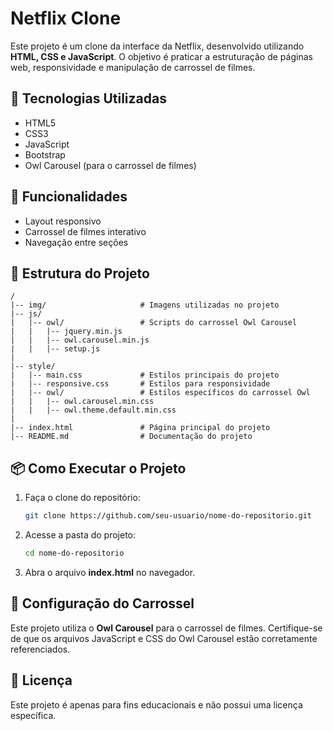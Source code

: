 # Netflix Clone

Este projeto é um clone da interface da Netflix, desenvolvido utilizando **HTML, CSS e JavaScript**. O objetivo é praticar a estruturação de páginas web, responsividade e manipulação de carrossel de filmes.

## 📌 Tecnologias Utilizadas
- HTML5
- CSS3
- JavaScript
- Bootstrap
- Owl Carousel (para o carrossel de filmes)

## 🚀 Funcionalidades
- Layout responsivo
- Carrossel de filmes interativo
- Navegação entre seções

## 📂 Estrutura do Projeto
```
/
|-- img/                     # Imagens utilizadas no projeto
|-- js/
|   |-- owl/                 # Scripts do carrossel Owl Carousel
|   |   |-- jquery.min.js
|   |   |-- owl.carousel.min.js
|   |   |-- setup.js
|
|-- style/
|   |-- main.css             # Estilos principais do projeto
|   |-- responsive.css       # Estilos para responsividade
|   |-- owl/                 # Estilos específicos do carrossel Owl
|   |   |-- owl.carousel.min.css
|   |   |-- owl.theme.default.min.css
|
|-- index.html               # Página principal do projeto
|-- README.md                # Documentação do projeto
```

## 📦 Como Executar o Projeto
1. Faça o clone do repositório:
   ```sh
   git clone https://github.com/seu-usuario/nome-do-repositorio.git
   ```
2. Acesse a pasta do projeto:
   ```sh
   cd nome-do-repositorio
   ```
3. Abra o arquivo **index.html** no navegador.

## 🔧 Configuração do Carrossel
Este projeto utiliza o **Owl Carousel** para o carrossel de filmes. Certifique-se de que os arquivos JavaScript e CSS do Owl Carousel estão corretamente referenciados.

## 📜 Licença
Este projeto é apenas para fins educacionais e não possui uma licença específica.
